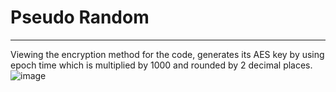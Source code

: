 # Pseudo Random
---
Viewing the encryption method for the code, generates its AES key by using epoch time which is multiplied by 1000 and rounded by 2 decimal places.<br/>
![image](https://github.com/ShadowBringer007/CTF_Repository/assets/47370367/6354bd9a-c39a-47e9-b5ac-47acab254f82)

